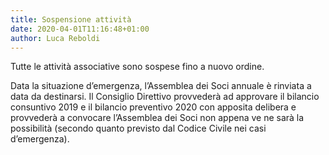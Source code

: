 ```yaml
---
title: Sospensione attività
date: 2020-04-01T11:16:48+01:00
author: Luca Reboldi
---
```

Tutte le attività associative sono sospese fino a nuovo ordine.

Data la situazione d&#8217;emergenza, l&#8217;Assemblea dei Soci annuale è rinviata a data da destinarsi. Il Consiglio
Direttivo provvederà ad approvare il bilancio consuntivo 2019 e il bilancio preventivo 2020 con apposita delibera e
provvederà a convocare l&#8217;Assemblea dei Soci non appena ve ne sarà la possibilità (secondo quanto previsto dal
Codice Civile nei casi d&#8217;emergenza).&nbsp;